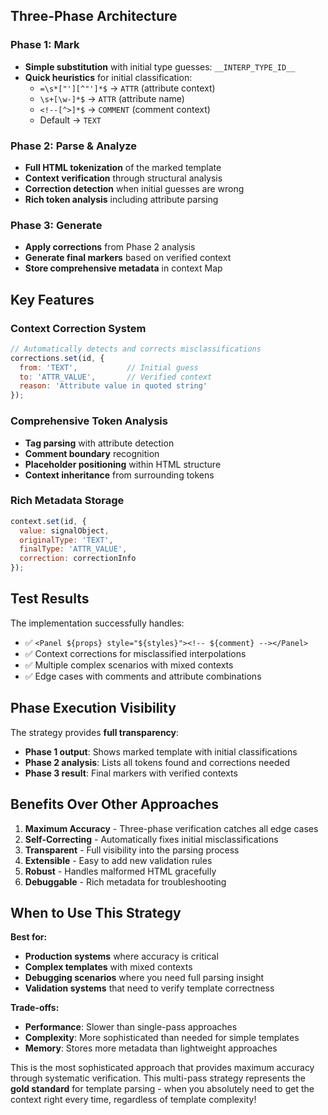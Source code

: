 ## Three-Phase Architecture

### Phase 1: Mark
- **Simple substitution** with initial type guesses: `__INTERP_TYPE_ID__`
- **Quick heuristics** for initial classification:
  - `=\s*["'][^"']*$` → `ATTR` (attribute context)
  - `\s+[\w-]*$` → `ATTR` (attribute name)
  - `<!--[^>]*$` → `COMMENT` (comment context)
  - Default → `TEXT`

### Phase 2: Parse & Analyze
- **Full HTML tokenization** of the marked template
- **Context verification** through structural analysis
- **Correction detection** when initial guesses are wrong
- **Rich token analysis** including attribute parsing

### Phase 3: Generate
- **Apply corrections** from Phase 2 analysis
- **Generate final markers** based on verified context
- **Store comprehensive metadata** in context Map

## Key Features

### Context Correction System
```javascript
// Automatically detects and corrects misclassifications
corrections.set(id, {
  from: 'TEXT',           // Initial guess
  to: 'ATTR_VALUE',       // Verified context
  reason: 'Attribute value in quoted string'
});
```

### Comprehensive Token Analysis
- **Tag parsing** with attribute detection
- **Comment boundary** recognition
- **Placeholder positioning** within HTML structure
- **Context inheritance** from surrounding tokens

### Rich Metadata Storage
```javascript
context.set(id, {
  value: signalObject,
  originalType: 'TEXT',
  finalType: 'ATTR_VALUE',
  correction: correctionInfo
});
```

## Test Results

The implementation successfully handles:
- ✅ `<Panel ${props} style="${styles}"><!-- ${comment} --></Panel>`
- ✅ Context corrections for misclassified interpolations
- ✅ Multiple complex scenarios with mixed contexts
- ✅ Edge cases with comments and attribute combinations

## Phase Execution Visibility

The strategy provides **full transparency**:
- **Phase 1 output**: Shows marked template with initial classifications
- **Phase 2 analysis**: Lists all tokens found and corrections needed
- **Phase 3 result**: Final markers with verified contexts

## Benefits Over Other Approaches

1. **Maximum Accuracy** - Three-phase verification catches all edge cases
2. **Self-Correcting** - Automatically fixes initial misclassifications
3. **Transparent** - Full visibility into the parsing process
4. **Extensible** - Easy to add new validation rules
5. **Robust** - Handles malformed HTML gracefully
6. **Debuggable** - Rich metadata for troubleshooting

## When to Use This Strategy

**Best for:**
- **Production systems** where accuracy is critical
- **Complex templates** with mixed contexts
- **Debugging scenarios** where you need full parsing insight
- **Validation systems** that need to verify template correctness

**Trade-offs:**
- **Performance**: Slower than single-pass approaches
- **Complexity**: More sophisticated than needed for simple templates
- **Memory**: Stores more metadata than lightweight approaches

This is the most sophisticated approach that provides maximum accuracy through systematic verification. This multi-pass strategy represents the **gold standard** for template parsing - when you absolutely need to get the context right every time, regardless of template complexity!
